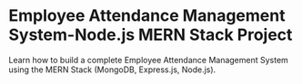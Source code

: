 # Employee Attendance Management System-Node.js MERN Stack Project
Learn how to build a complete Employee Attendance Management System using the MERN Stack (MongoDB, Express.js, Node.js).
